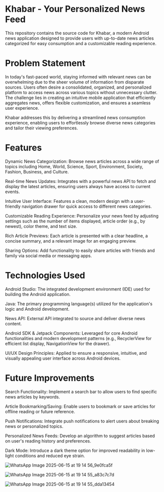 # Khabar - Your Personalized News Feed
This repository contains the source code for Khabar, a modern Android news application designed to provide users with up-to-date news articles categorized for easy consumption and a customizable reading experience.

# Problem Statement
In today's fast-paced world, staying informed with relevant news can be overwhelming due to the sheer volume of information from disparate sources. Users often desire a consolidated, organized, and personalized platform to access news across various topics without unnecessary clutter. The challenge lies in creating an intuitive mobile application that efficiently aggregates news, offers flexible customization, and ensures a seamless user experience.

Khabar addresses this by delivering a streamlined news consumption experience, enabling users to effortlessly browse diverse news categories and tailor their viewing preferences.

# Features
Dynamic News Categorization: Browse news articles across a wide range of topics including Home, World, Science, Sport, Environment, Society, Fashion, Business, and Culture.

Real-time News Updates: Integrates with a powerful news API to fetch and display the latest articles, ensuring users always have access to current events.

Intuitive User Interface: Features a clean, modern design with a user-friendly navigation drawer for quick access to different news categories.

Customizable Reading Experience: Personalize your news feed by adjusting settings such as the number of items displayed, article order (e.g., by newest), color theme, and text size.

Rich Article Previews: Each article is presented with a clear headline, a concise summary, and a relevant image for an engaging preview.

Sharing Options: Add functionality to easily share articles with friends and family via social media or messaging apps.

# Technologies Used
Android Studio: The integrated development environment (IDE) used for building the Android application.

Java: The primary programming language(s) utilized for the application's logic and Android development.

News API: External API integrated to source and deliver diverse news content.

Android SDK & Jetpack Components: Leveraged for core Android functionalities and modern development patterns (e.g., RecyclerView for efficient list display, NavigationView for the drawer).

UI/UX Design Principles: Applied to ensure a responsive, intuitive, and visually appealing user interface across Android devices.

# Future Improvements
Search Functionality: Implement a search bar to allow users to find specific news articles by keywords.

Article Bookmarking/Saving: Enable users to bookmark or save articles for offline reading or future reference.

Push Notifications: Integrate push notifications to alert users about breaking news or personalized topics.

Personalized News Feeds: Develop an algorithm to suggest articles based on user's reading history and preferences.

Dark Mode: Introduce a dark theme option for improved readability in low-light conditions and reduced eye strain.


![WhatsApp Image 2025-06-15 at 19 14 56_9e0fca5f](https://github.com/user-attachments/assets/e9cd1e6b-2987-4673-b418-f03c17dadf8a)


![WhatsApp Image 2025-06-15 at 19 14 55_a83c7c7d](https://github.com/user-attachments/assets/2d452cf1-50d4-4a02-b0d4-607357d5b39e)


![WhatsApp Image 2025-06-15 at 19 14 55_dda13454](https://github.com/user-attachments/assets/7a9db07d-b8a4-4b65-83e1-bc54d4d9b6fd)
